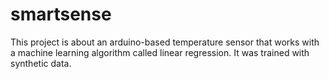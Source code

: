 # smartsense
This project is about an arduino-based temperature sensor that works with a machine learning algorithm called linear regression. It was trained with synthetic data. 


